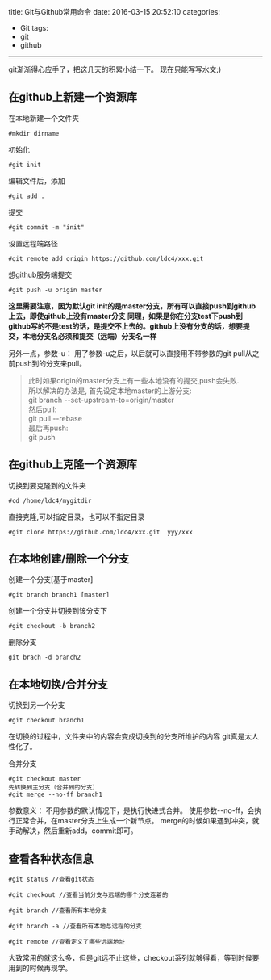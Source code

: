 title: Git与Github常用命令
date: 2016-03-15 20:52:10
categories:
- Git
tags:
- git
- github
---
git渐渐得心应手了，把这几天的积累小结一下。
现在只能写写水文;)
<!--more-->
## 在github上新建一个资源库

在本地新建一个文件夹
```
#mkdir dirname
```
初始化
```
#git init
```
编辑文件后，添加
```
#git add .
```
提交
```
#git commit -m "init"
```
设置远程端路径
```
#git remote add origin https://github.com/ldc4/xxx.git
```
想github服务端提交
```
#git push -u origin master
```
**这里需要注意，因为默认git init的是master分支，所有可以直接push到github上去，即使github上没有master分支**
**同理，如果是你在分支test下push到github写的不是test的话，是提交不上去的。github上没有分支的话，想要提交，本地分支名必须和提交（远端）分支名一样**

另外一点，参数-u：
用了参数-u之后，以后就可以直接用不带参数的git pull从之前push到的分支来pull。

>此时如果origin的master分支上有一些本地没有的提交,push会失败.  
>所以解决的办法是, 首先设定本地master的上游分支:  
>git branch --set-upstream-to=origin/master  
>然后pull:  
>git pull --rebase  
>最后再push:  
>git push  

## 在github上克隆一个资源库

切换到要克隆到的文件夹
```
#cd /home/ldc4/mygitdir
```
直接克隆,可以指定目录，也可以不指定目录
```
#git clone https://github.com/ldc4/xxx.git  yyy/xxx
```

## 在本地创建/删除一个分支

创建一个分支[基于master]
```
#git branch branch1 [master]
```
创建一个分支并切换到该分支下
```
#git checkout -b branch2
```
删除分支
```
git brach -d branch2
```

## 在本地切换/合并分支

切换到另一个分支
```
#git checkout branch1
```
在切换的过程中，文件夹中的内容会变成切换到的分支所维护的内容
git真是太人性化了。

合并分支
```
#git checkout master
先转换到主分支（合并到的分支）
#git merge --no-ff branch1
```
参数意义：
不用参数的默认情况下，是执行快进式合并。
使用参数--no-ff，会执行正常合并，在master分支上生成一个新节点。
merge的时候如果遇到冲突，就手动解决，然后重新add，commit即可。


## 查看各种状态信息

```
#git status //查看git状态

#git checkout //查看当前分支与远端的哪个分支连着的

#git branch //查看所有本地分支

#git branch -a //查看所有本地与远程的分支

#git remote //查看定义了哪些远端地址
```


大致常用的就这么多，但是git远不止这些，checkout系列就够得看，等到时候要用到的时候再现学。